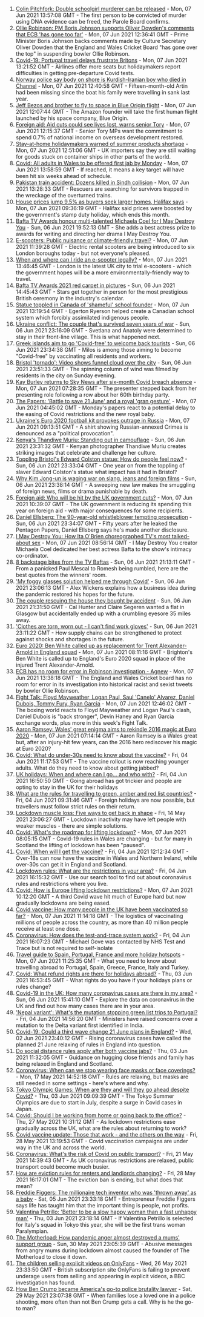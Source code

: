 1. [Colin Pitchfork: Double schoolgirl murderer can be released](https://www.bbc.co.uk/news/uk-england-leicestershire-57384393) - Mon, 07 Jun 2021 13:57:08 GMT - The first person to be convicted of murder using DNA evidence can be freed, the Parole Board confirms.
2. [Ollie Robinson: PM Boris Johnson supports Oliver Dowden's comments that ECB 'has gone too far'](https://www.bbc.co.uk/sport/cricket/57383097) - Mon, 07 Jun 2021 12:36:41 GMT - Prime Minister Boris Johnson backs comments made by Culture Secretary Oliver Dowden that the England and Wales Cricket Board "has gone over the top" in suspending bowler Ollie Robinson.
3. [Covid-19: Portugal travel delays frustrate Britons](https://www.bbc.co.uk/news/uk-57382162) - Mon, 07 Jun 2021 13:21:52 GMT - Airlines offer more seats but holidaymakers report difficulties in getting pre-departure Covid tests.
4. [Norway police say body on shore is Kurdish-Iranian boy who died in Channel](https://www.bbc.co.uk/news/world-europe-57384925) - Mon, 07 Jun 2021 12:40:58 GMT - Fifteen-month-old Artin had been missing since the boat his family were travelling in sank last year.
5. [Jeff Bezos and brother to fly to space in Blue Origin flight](https://www.bbc.co.uk/news/world-us-canada-57386049) - Mon, 07 Jun 2021 12:07:44 GMT - The Amazon founder will take the first human flight launched by his space company, Blue Origin.
6. [Foreign aid: Aid cuts could see lives lost, warns senior Tory](https://www.bbc.co.uk/news/uk-politics-57379699) - Mon, 07 Jun 2021 12:15:37 GMT - Senior Tory MPs want the commitment to spend 0.7% of national income on overseas development restored.
7. [Stay-at-home holidaymakers warned of summer products shortage](https://www.bbc.co.uk/news/business-57379810) - Mon, 07 Jun 2021 12:51:06 GMT - UK importers say they are still waiting for goods stuck on container ships in other parts of the world.
8. [Covid: All adults in Wales to be offered first jab by Monday](https://www.bbc.co.uk/news/uk-wales-politics-57385909) - Mon, 07 Jun 2021 13:58:59 GMT - If reached, it means a key target will have been hit six weeks ahead of schedule.
9. [Pakistan train accident: Dozens killed in Sindh collision](https://www.bbc.co.uk/news/world-asia-57380615) - Mon, 07 Jun 2021 13:28:33 GMT - Rescuers are searching for survivors trapped in the wreckage of the overturned trains.
10. [House prices jump 9.5% as buyers seek larger homes, Halifax says](https://www.bbc.co.uk/news/business-57383862) - Mon, 07 Jun 2021 09:36:19 GMT - Halifax said prices were boosted by the government's stamp duty holiday, which ends this month.
11. [Bafta TV Awards honour multi-talented Michaela Coel for I May Destroy You](https://www.bbc.co.uk/news/entertainment-arts-57331430) - Sun, 06 Jun 2021 19:52:13 GMT - She adds a best actress prize to awards for writing and directing her drama I May Destroy You.
12. [E-scooters: Public nuisance or climate-friendly travel?](https://www.bbc.co.uk/news/uk-57385757) - Mon, 07 Jun 2021 11:39:28 GMT - Electric rental scooters are being introduced to six London boroughs today - but not everyone's pleased.
13. [When and where can I ride an e-scooter legally?](https://www.bbc.co.uk/news/uk-48106617) - Mon, 07 Jun 2021 13:46:45 GMT - London is the latest UK city to trial e-scooters - which the government hopes will be a more environmentally-friendly way to travel.
14. [Bafta TV Awards 2021 red carpet in pictures](https://www.bbc.co.uk/news/entertainment-arts-57376490) - Sun, 06 Jun 2021 14:45:43 GMT - Stars get together in person for the most prestigious British ceremony in the industry's calendar.
15. [Statue toppled in Canada of 'shameful' school founder](https://www.bbc.co.uk/news/world-57386353) - Mon, 07 Jun 2021 13:19:54 GMT - Egerton Ryerson helped create a Canadian school system which forcibly assimilated indigenous people.
16. [Ukraine conflict: The couple that's survived seven years of war](https://www.bbc.co.uk/news/world-europe-57379295) - Sun, 06 Jun 2021 23:16:09 GMT - Svetlana and Anatoly were determined to stay in their front-line village. This is what happened next.
17. [Greek islands aim to go 'Covid-free' to welcome back tourists](https://www.bbc.co.uk/news/world-europe-57363386) - Sun, 06 Jun 2021 23:34:38 GMT - Milos is among those aiming to become "Covid-free" by vaccinating all residents and workers.
18. [Bristol 'tornado': Video shows funnel cloud over the city](https://www.bbc.co.uk/news/uk-57379944) - Sun, 06 Jun 2021 23:51:33 GMT - The spinning column of wind was filmed by residents in the city on Sunday evening.
19. [Kay Burley returns to Sky News after six-month Covid breach absence](https://www.bbc.co.uk/news/entertainment-arts-57356515) - Mon, 07 Jun 2021 07:28:35 GMT - The presenter stepped back from her presenting role following a row about her 60th birthday party.
20. [The Papers: 'Battle to save 21 June' and a royal 'gran gesture'](https://www.bbc.co.uk/news/blogs-the-papers-57379684) - Mon, 07 Jun 2021 04:45:02 GMT - Monday's papers react to a potential delay to the easing of Covid restrictions and the new royal baby.
21. [Ukraine's Euro 2020 football kit provokes outrage in Russia](https://www.bbc.co.uk/news/world-europe-57379875) - Mon, 07 Jun 2021 09:13:51 GMT - A shirt showing Russian-annexed Crimea is denounced as a "political provocation".
22. [Kenya's Thandiwe Muriu: Standing out in camouflage](https://www.bbc.co.uk/news/world-africa-57306150) - Sun, 06 Jun 2021 23:31:32 GMT - Kenyan photographer Thandiwe Muriu creates striking images that celebrate and challenge her culture.
23. [Toppling Bristol's Edward Colston statue: How do people feel now?](https://www.bbc.co.uk/news/uk-england-bristol-57337123) - Sun, 06 Jun 2021 23:33:04 GMT - One year on from the toppling of slaver Edward Colston's statue what impact has it had in Bristol?
24. [Why Kim Jong-un is waging war on slang, jeans and foreign films](https://www.bbc.co.uk/news/world-asia-57225936) - Sun, 06 Jun 2021 23:38:14 GMT - A sweeping new law makes the smuggling of foreign news, films or drama punishable by death.
25. [Foreign aid: Who will be hit by the UK government cuts?](https://www.bbc.co.uk/news/57362816) - Mon, 07 Jun 2021 10:39:07 GMT - The UK government is reducing its spending this year on foreign aid - with major consequences for some recipients.
26. [Daniel Ellsberg: The 90-year-old whistleblower tempting prosecution](https://www.bbc.co.uk/news/world-us-canada-57341592) - Sun, 06 Jun 2021 23:34:07 GMT - Fifty years after he leaked the Pentagon Papers, Daniel Ellsberg says he's made another disclosure.
27. [I May Destroy You: How Ita O'Brien choreographed TV's most talked-about sex](https://www.bbc.co.uk/news/newsbeat-53350245) - Mon, 07 Jun 2021 08:56:14 GMT - I May Destroy You creator Michaela Coel dedicated her best actress Bafta to the show's intimacy co-ordinator.
28. [8 backstage bites from the TV Baftas](https://www.bbc.co.uk/news/entertainment-arts-57376765) - Sun, 06 Jun 2021 21:13:11 GMT - From a panicked Paul Mescal to Romesh being rumbled, here are the best quotes from the winners' room.
29. ['My foggy glasses solution helped me through Covid'](https://www.bbc.co.uk/news/business-57256776) - Sun, 06 Jun 2021 23:06:13 GMT - Alex Wickens explains how a business idea during the pandemic restored his hopes for the future.
30. [The couple rescuing the house they bought by accident](https://www.bbc.co.uk/news/uk-scotland-glasgow-west-57356617) - Sun, 06 Jun 2021 21:31:50 GMT - Cal Hunter and Claire Segeren wanted a flat in Glasgow but accidentally ended up with a crumbling eyesore 35 miles away.
31. ['Clothes are torn, worn out - I can't find work gloves'](https://www.bbc.co.uk/news/business-57253341) - Sun, 06 Jun 2021 23:11:22 GMT - How supply chains can be strengthened to protect against shocks and shortages in the future.
32. [Euro 2020: Ben White called up as replacement for Trent Alexander-Arnold in England squad](https://www.bbc.co.uk/sport/football/57381758) - Mon, 07 Jun 2021 08:11:16 GMT - Brighton's Ben White is called up to England's Euro 2020 squad in place of the injured Trent Alexander-Arnold.
33. [ECB has no room for error in Robinson investigation - Agnew](https://www.bbc.co.uk/sport/cricket/57387781) - Mon, 07 Jun 2021 13:38:18 GMT - The England and Wales Cricket board has no room for error in its investigation into historical racist and sexist tweets by bowler Ollie Robinson.
34. [Fight Talk: Floyd Mayweather, Logan Paul, Saul 'Canelo' Alvarez, Daniel Dubois, Tommy Fury, Ryan Garcia](https://www.bbc.co.uk/sport/boxing/57375296) - Mon, 07 Jun 2021 12:46:02 GMT - The boxing world reacts to Floyd Mayweather and Logan Paul's clash, Daniel Dubois is "back stronger", Devin Haney and Ryan Garcia exchange words, plus more in this week's Fight Talk.
35. [Aaron Ramsey: Wales' great enigma aims to rekindle 2016 magic at Euro 2020](https://www.bbc.co.uk/sport/football/57364456) - Mon, 07 Jun 2021 07:14:14 GMT - Aaron Ramsey is a Wales great but, after an injury-hit few years, can the 2016 hero rediscover his magic at Euro 2020?
36. [Covid: What do under-30s need to know about the vaccine?](https://www.bbc.co.uk/news/health-57273875) - Fri, 04 Jun 2021 11:17:53 GMT - The vaccine rollout is now reaching younger adults. What do they need to know about getting jabbed?
37. [UK holidays: When and where can I go... and who with?](https://www.bbc.co.uk/news/explainers-52646738) - Fri, 04 Jun 2021 16:50:50 GMT - Going abroad has got trickier and people are opting to stay in the UK for their holidays
38. [What are the rules for travelling to green, amber and red list countries?](https://www.bbc.co.uk/news/explainers-52544307) - Fri, 04 Jun 2021 09:31:46 GMT - Foreign holidays are now possible, but travellers must follow strict rules on their return.
39. [Lockdown muscle loss: Five ways to get back in shape](https://www.bbc.co.uk/news/uk-56887390) - Fri, 14 May 2021 23:06:27 GMT - Lockdown inactivity may have left people with weaker muscles - there are simple solutions.
40. [Covid: What's the roadmap for lifting lockdown?](https://www.bbc.co.uk/news/explainers-52530518) - Mon, 07 Jun 2021 08:05:15 GMT - Covid-19 rules in Wales are changing - but for many in Scotland the lifting of lockdown has been "paused".
41. [Covid: When will I get the vaccine?](https://www.bbc.co.uk/news/health-55045639) - Fri, 04 Jun 2021 12:12:34 GMT - Over-18s can now have the vaccine in Wales and Northern Ireland, while over-30s can get it in England and Scotland.
42. [Lockdown rules: What are the restrictions in your area?](https://www.bbc.co.uk/news/uk-54373904) - Fri, 04 Jun 2021 16:15:32 GMT - Use our search tool to find out about coronavirus rules and restrictions where you live.
43. [Covid: How is Europe lifting lockdown restrictions?](https://www.bbc.co.uk/news/explainers-53640249) - Mon, 07 Jun 2021 10:12:20 GMT - A third Covid wave hit much of Europe hard but now gradually lockdowns are being eased.
44. [Covid vaccine: How many people in the UK have been vaccinated so far?](https://www.bbc.co.uk/news/health-55274833) - Mon, 07 Jun 2021 11:14:18 GMT - The logistics of vaccinating millions of people across the country, as more than 40 million people receive at least one dose.
45. [Coronavirus: How does the test-and-trace system work?](https://www.bbc.co.uk/news/explainers-52442754) - Fri, 04 Jun 2021 16:07:23 GMT - Michael Gove was contacted by NHS Test and Trace but is not required to self-isolate
46. [Travel guide to Spain, Portugal, France and more holiday hotspots](https://www.bbc.co.uk/news/explainers-56997931) - Mon, 07 Jun 2021 11:25:35 GMT - What you need to know about travelling abroad to Portugal, Spain, Greece, France, Italy and Turkey.
47. [Covid: What refund rights are there for holidays abroad?](https://www.bbc.co.uk/news/business-51615412) - Thu, 03 Jun 2021 16:53:45 GMT - What rights do you have if your holidays plans or rules change?
48. [Covid-19 in the UK: How many coronavirus cases are there in my area?](https://www.bbc.co.uk/news/uk-51768274) - Sun, 06 Jun 2021 15:41:10 GMT - Explore the data on coronavirus in the UK and find out how many cases there are in your area.
49. ['Nepal variant': What's the mutation stopping green list trips to Portugal?](https://www.bbc.co.uk/news/health-57356109) - Fri, 04 Jun 2021 14:56:20 GMT - Ministers have raised concerns over a mutation to the Delta variant first identified in India.
50. [Covid-19: Could a third wave change 21 June plans in England?](https://www.bbc.co.uk/news/health-57328469) - Wed, 02 Jun 2021 23:40:12 GMT - Rising coronavirus cases have called the planned 21 June relaxing of rules in England into question.
51. [Do social distance rules apply after both vaccine jabs?](https://www.bbc.co.uk/news/uk-51506729) - Thu, 03 Jun 2021 11:32:05 GMT - Guidance on hugging close friends and family has being relaxed in England and Scotland.
52. [Coronavirus: When can we stop wearing face masks or face coverings?](https://www.bbc.co.uk/news/health-51205344) - Mon, 17 May 2021 14:52:18 GMT - Rules are relaxing, but masks are still needed in some settings - here's where and why.
53. [Tokyo Olympic Games: When are they and will they go ahead despite Covid?](https://www.bbc.co.uk/news/world-asia-57240044) - Thu, 03 Jun 2021 09:09:39 GMT - The Tokyo Summer Olympics are due to start in July, despite a surge in Covid cases in Japan.
54. [Covid: Should I be working from home or going back to the office?](https://www.bbc.co.uk/news/business-52567567) - Thu, 27 May 2021 10:31:12 GMT - As lockdown restrictions ease gradually across the UK, what are the rules about returning to work?
55. [Covid vaccine update: Those that work - and the others on the way](https://www.bbc.co.uk/news/health-51665497) - Fri, 28 May 2021 13:19:53 GMT - Covid vaccination campaigns are under way in the UK and across the world.
56. [Coronavirus: What's the risk of Covid on public transport?](https://www.bbc.co.uk/news/health-51736185) - Fri, 21 May 2021 14:39:43 GMT - As UK coronavirus restrictions are relaxed, public transport could become much busier.
57. [How are eviction rules for renters and landlords changing?](https://www.bbc.co.uk/news/explainers-53860154) - Fri, 28 May 2021 16:17:01 GMT - The eviction ban is ending, but what does that mean?
58. [Freddie Figgers: The millionaire tech inventor who was 'thrown away' as a baby](https://www.bbc.co.uk/news/stories-57081087) - Sat, 05 Jun 2021 23:33:18 GMT - Entrepreneur Freddie Figgers says life has taught him that the important thing is people, not profits.
59. [Valentina Petrillo: 'Better to be a slow happy woman than a fast unhappy man'](https://www.bbc.co.uk/news/stories-57338207) - Thu, 03 Jun 2021 23:18:14 GMT - If Valentina Petrillo is selected for Italy's squad in Tokyo this year, she will be the first trans woman Paralympian.
60. [The Motherload: How pandemic anger almost destroyed a mums' support group](https://www.bbc.co.uk/news/stories-57285368) - Sun, 30 May 2021 23:05:39 GMT - Abusive messages from angry mums during lockdown almost caused the founder of The Motherload to close it down.
61. [The children selling explicit videos on OnlyFans](https://www.bbc.co.uk/news/uk-57255983) - Wed, 26 May 2021 23:33:50 GMT - British subscription site OnlyFans is failing to prevent underage users from selling and appearing in explicit videos, a BBC investigation has found.
62. [How Ben Crump became America's go-to police brutality lawyer](https://www.bbc.co.uk/news/world-us-canada-57038162) - Sat, 29 May 2021 23:07:38 GMT - When families lose a loved one in a police shooting, more often than not Ben Crump gets a call. Why is he the go-to man?
